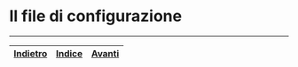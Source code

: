 # Il file di configurazione 


---

|[Indietro](linux.md)|[Indice](index.md)|[Avanti](markup.md)|
|---|---|---|

